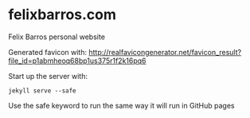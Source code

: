 # felixbarros.com
Felix Barros personal website

Generated favicon with:
http://realfavicongenerator.net/favicon_result?file_id=p1abmheoq68bp1us375r1f2k16pq6

Start up the server with:
```
jekyll serve --safe
```
Use the safe keyword to run the same way it will run in GitHub pages
